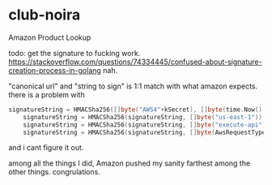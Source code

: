 # club-noira
Amazon Product Lookup

todo: get the signature to fucking work. https://stackoverflow.com/questions/74334445/confused-about-signature-creation-process-in-golang
nah.

"canonical url" and "string to sign" is 1:1 match with what amazon expects. there is a problem with

```go
signatureString = HMACSha256([]byte("AWS4"+kSecret), []byte(time.Now().UTC().Format("20060102"))) // FORMATLAMA DOĞRU
	signatureString = HMACSha256(signatureString, []byte("us-east-1"))                                // BU AMINAKoyDUĞUMUN EVLADI DOĞRU
	signatureString = HMACSha256(signatureString, []byte("execute-api"))                              // BU SATIR BENİM ANAM OROSPU BENİM YÜZÜNDEN PROGRAM ÇALIŞMIYOR DİYOR
	signatureString = HMACSha256(signatureString, []byte(AwsRequestType))                             // BU OROSPU ENİĞİ DOĞRU
```

and i cant figure it out.

among all the things I did, Amazon pushed my sanity farthest among the other things. congrulations.
